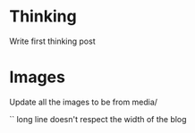 # Thinking

Write first thinking post

# Images

Update all the images to be from media/

`` long line doesn't respect the width of the blog
